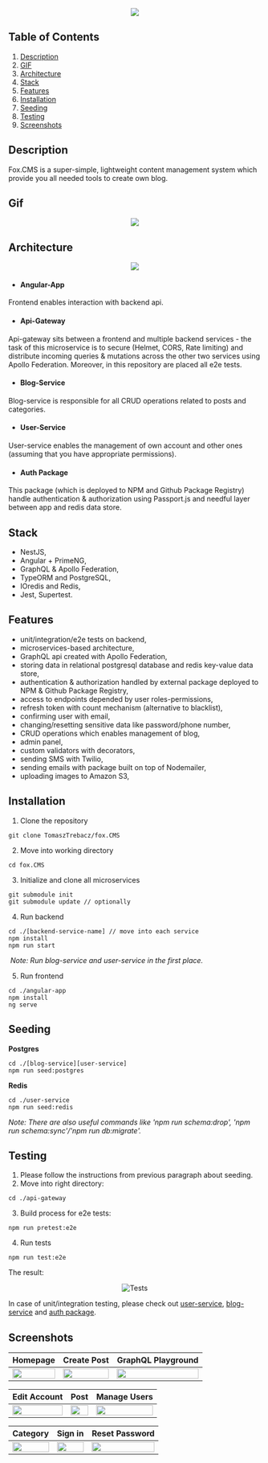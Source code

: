 <p align="center">
  <img src="https://i.ibb.co/sWjV6W5/readme-HEADER.png" />
</p>

## Table of Contents
1. [Description](#description)
2. [GIF](#gif)
3. [Architecture](#architecture)
4. [Stack](#stack)
5. [Features](#features)
7. [Installation](#installation)
8. [Seeding](#seeding)
9. [Testing](#testing)
10. [Screenshots](#screenshots)
 
## Description

Fox.CMS is a super-simple, lightweight content management system which provide you all needed tools to create own blog.
## Gif
<p align="center">
  <img src="https://s4.gifyu.com/images/20210227133110-c31361e3d9.gif-2-mp4.com.gif" />
</p>

## Architecture
<p align="center">
  <img src="https://i.ibb.co/CK0JdCc/fox-cms-architecture.png" />
</p>

- #### Angular-App
Frontend enables interaction with backend api.
- #### Api-Gateway
Api-gateway sits between a frontend and multiple backend services - the task of this microservice is to secure (Helmet, CORS, Rate limiting) and distribute incoming queries & mutations across the other two services using Apollo Federation.
Moreover, in this repository are placed all e2e tests.
- #### Blog-Service  
Blog-service is responsible for all CRUD operations related to posts and categories.
- #### User-Service  
User-service enables the management of own account and other ones (assuming that you have appropriate permissions).
- #### Auth Package  
This package (which is deployed to NPM and Github Package Registry) handle authentication & authorization using Passport.js and needful layer between app and redis data store.

## Stack

- NestJS,
- Angular + PrimeNG,
- GraphQL & Apollo Federation,
- TypeORM and PostgreSQL,
- IOredis and Redis,
- Jest, Supertest.

## Features
- unit/integration/e2e tests on backend,
- microservices-based architecture, 
- GraphQL api created with Apollo Federation,
- storing data in relational postgresql database and redis key-value data store, 
- authentication & authorization handled by external package deployed to NPM & Github Package Registry,
- access to endpoints depended by user roles-permissions,
- refresh token with count mechanism (alternative to blacklist),
- confirming user with email,
- changing/resetting sensitive data like password/phone number,
- CRUD operations which enables management of blog,
- admin panel,
- custom validators with decorators,
- sending SMS with Twilio,
- sending emails with package built on top of Nodemailer,
- uploading images to Amazon S3,

## Installation

1. Clone the repository
```
git clone TomaszTrebacz/fox.CMS
```
2. Move into working directory
``` 
cd fox.CMS
```
3. Initialize and clone all microservices
```
git submodule init
git submodule update // optionally
```
4. Run backend
```
cd ./[backend-service-name] // move into each service
npm install
npm run start
```
&nbsp;*Note: Run blog-service and user-service in the first place.*

5. Run frontend
```
cd ./angular-app
npm install
ng serve
```

## Seeding
**Postgres**
```
cd ./[blog-service][user-service]
npm run seed:postgres
```
**Redis**
```
cd ./user-service
npm run seed:redis
```

*Note: There are also useful commands like 'npm run schema:drop', 'npm run schema:sync'/'npm run db:migrate'.*
## Testing
1. Please follow the instructions from previous paragraph about seeding.
2. Move into right directory:
```
cd ./api-gateway
```
3. Build process for e2e tests:
```
npm run pretest:e2e
```
4. Run tests
```
npm run test:e2e
```

The result:

<p align="center">
<img src="https://i.ibb.co/5kCDs5v/test.png" alt="Tests" />
</p>

In case of unit/integration testing, please check out <a href="https://github.com/TomaszTrebacz/fox.CMS-user-service/">user-service</a>, <a href="https://github.com/TomaszTrebacz/fox.CMS-blog-service/">blog-service</a> and <a href="https://github.com/TomaszTrebacz/nest-auth-graphql-redis/">auth package</a>.
 


## Screenshots

|                        Homepage                         |                         Create Post                         |                     GraphQL Playground                      
| :-----------------------------------------------------: | :-----------------------------------------------------: | :-----------------------------------------------------: | 
| <img src="https://i.ibb.co/1my7h5w/HOMEPAGE.png" width="100%"> | <img src="https://i.ibb.co/yXsSVVx/BATMAN.png" width="100%"> | <img src="https://i.ibb.co/GQdYvrB/Screenshot-from-2021-02-27-23-40-33.png" width="100%">

|                        Edit Account                         |                         Post                        |                     Manage Users                      
| :-----------------------------------------------------: | :-----------------------------------------------------: | :-----------------------------------------------------: | 
| <img src="https://i.ibb.co/qdBDkrM/EDIT.png" width="100%"> | <img src="https://i.ibb.co/hC3bjd2/POST.png" width="100%"> | <img src="https://i.ibb.co/MSxQPkL/manageusrs.png" width="100%">

|                        Category                         |                         Sign in                         |                    Reset Password                      
| :-----------------------------------------------------: | :-----------------------------------------------------: | :-----------------------------------------------------: | 
| <img src="https://i.ibb.co/VVW5JTW/category.png" width="100%"> | <img src="https://i.ibb.co/ZcgWNPY/signin.png" width="100%"> | <img src="https://i.ibb.co/Dt710Wq/reset.png" width="100%">
